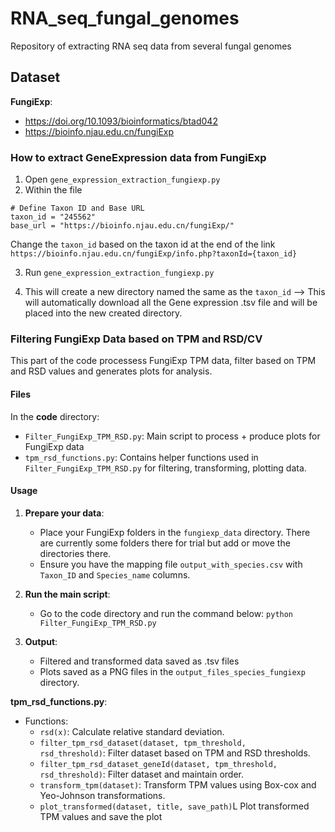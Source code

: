 # RNA_seq_fungal_genomes
Repository of extracting RNA seq data from several fungal genomes 

## Dataset
**FungiExp**:
- https://doi.org/10.1093/bioinformatics/btad042
- https://bioinfo.njau.edu.cn/fungiExp

### How to extract GeneExpression data from FungiExp

1. Open <code>gene_expression_extraction_fungiexp.py</code>
2. Within the file
```
# Define Taxon ID and Base URL
taxon_id = "245562"
base_url = "https://bioinfo.njau.edu.cn/fungiExp/"
```

Change the <code>taxon_id</code> based on the taxon id at the end of the link `https://bioinfo.njau.edu.cn/fungiExp/info.php?taxonId={taxon_id}`


3. Run <code>gene_expression_extraction_fungiexp.py</code>

4. This will create a new directory named the same as the <code>taxon_id</code> -->  This will automatically download all the Gene expression .tsv file and will be placed into the new created directory.


### Filtering FungiExp Data based on TPM and RSD/CV
This part of the code processess FungiExp TPM data, filter based on TPM and RSD values and generates plots for analysis.

#### Files
In the **code** directory:

- <code>Filter_FungiExp_TPM_RSD.py</code>: Main script to process + produce plots for FungiExp data
- <code>tpm_rsd_functions.py</code>: Contains helper functions used in <code>Filter_FungiExp_TPM_RSD.py</code> for filtering, transforming, plotting data.

#### Usage 

1. **Prepare your data**:
    - Place your FungiExp folders in the `fungiexp_data` directory. There are currently some folders there for trial but add or move the directories there. 
    - Ensure you have the mapping file `output_with_species.csv` with `Taxon_ID` and `Species_name` columns.   

2. **Run the main script**:

    - Go to the code directory and run the command below:
    <code>python Filter_FungiExp_TPM_RSD.py</code>

3. **Output**:

    - Filtered and transformed data saved as .tsv files 
    - Plots saved as a PNG files in the `output_files_species_fungiexp` directory.

**tpm_rsd_functions.py**:
- Functions:
    - <code>rsd(x)</code>: Calculate relative standard deviation. 
    - <code>filter_tpm_rsd_dataset(dataset, tpm_threshold, rsd_threshold)</code>: Filter dataset based on TPM and RSD thresholds. 
    - <code>filter_tpm_rsd_dataset_geneId(dataset, tpm_threshold, rsd_threshold)</code>: Filter dataset and maintain order. 
    - <code>transform_tpm(dataset)</code>: Transform TPM values using Box-cox and Yeo-Johnson transformations.
    - <code>plot_transformed(dataset, title, save_path)</code>L Plot transformed TPM values and save the plot 

